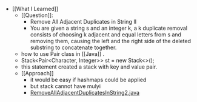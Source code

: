 - [[What I Learned]]
	- [[Question]]:
		- Remove All Adjacent Duplicates in String II
		- You are given a string s and an integer k, a k duplicate removal consists of choosing k adjacent and equal letters from s and removing them, causing the left and the right side of the deleted substring to concatenate together.
	- how to use Pair class in [[Java]] .
	- Stack<Pair<Character, Integer>> st = new Stack<>();
	- this statement created a stack with key and value pair.
	- [[Approach]]
		- it would be easy if hashmaps could be applied
		- but stack cannot have mulyi
		- [RemoveAllAdjacentDuplicatesInString2.java](../assets/RemoveAllAdjacentDuplicatesInString2_1651832115033_0.java)